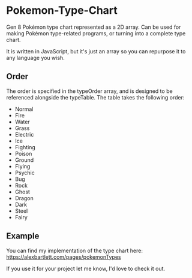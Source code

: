 # Pokemon-Type-Chart
Gen 8 Pokémon type chart represented as a 2D array. Can be used for making Pokémon type-related programs, or turning into a complete type chart.

It is written in JavaScript, but it's just an array so you can repurpose it to any language you wish.

## Order
The order is specified in the typeOrder array, and is designed to be referenced alongside the typeTable.
The table takes the following order:
- Normal
- Fire
- Water
- Grass
- Electric
- Ice
- Fighting
- Poison
- Ground
- Flying
- Psychic
- Bug
- Rock
- Ghost
- Dragon
- Dark
- Steel
- Fairy

## Example 
You can find my implementation of the type chart here:
https://alexbartlett.com/pages/pokemonTypes

If you use it for your project let me know, I'd love to check it out.

